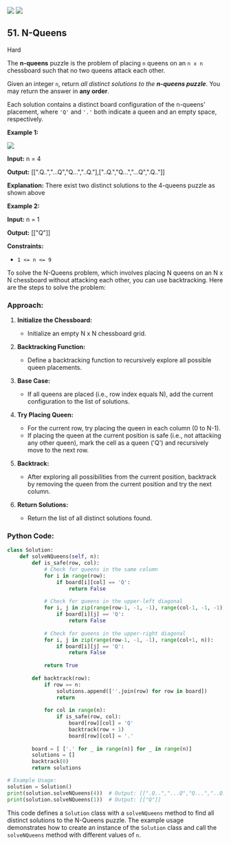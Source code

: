 [![](https://img.shields.io/github/stars/javadev/LeetCode-in-All?label=Stars&style=flat-square)](https://github.com/javadev/LeetCode-in-All)
[![](https://img.shields.io/github/forks/javadev/LeetCode-in-All?label=Fork%20me%20on%20GitHub%20&style=flat-square)](https://github.com/javadev/LeetCode-in-All/fork)

## 51\. N-Queens

Hard

The **n-queens** puzzle is the problem of placing `n` queens on an `n x n` chessboard such that no two queens attack each other.

Given an integer `n`, return _all distinct solutions to the **n-queens puzzle**_. You may return the answer in **any order**.

Each solution contains a distinct board configuration of the n-queens' placement, where `'Q'` and `'.'` both indicate a queen and an empty space, respectively.

**Example 1:**

![](https://assets.leetcode.com/uploads/2020/11/13/queens.jpg)

**Input:** n = 4

**Output:** [[".Q..","...Q","Q...","..Q."],["..Q.","Q...","...Q",".Q.."]]

**Explanation:** There exist two distinct solutions to the 4-queens puzzle as shown above 

**Example 2:**

**Input:** n = 1

**Output:** [["Q"]] 

**Constraints:**

*   `1 <= n <= 9`

To solve the N-Queens problem, which involves placing N queens on an N x N chessboard without attacking each other, you can use backtracking. Here are the steps to solve the problem:

### Approach:

1. **Initialize the Chessboard:**
   - Initialize an empty N x N chessboard grid.

2. **Backtracking Function:**
   - Define a backtracking function to recursively explore all possible queen placements.

3. **Base Case:**
   - If all queens are placed (i.e., row index equals N), add the current configuration to the list of solutions.

4. **Try Placing Queen:**
   - For the current row, try placing the queen in each column (0 to N-1).
   - If placing the queen at the current position is safe (i.e., not attacking any other queen), mark the cell as a queen ('Q') and recursively move to the next row.

5. **Backtrack:**
   - After exploring all possibilities from the current position, backtrack by removing the queen from the current position and try the next column.

6. **Return Solutions:**
   - Return the list of all distinct solutions found.

### Python Code:

```python
class Solution:
    def solveNQueens(self, n):
        def is_safe(row, col):
            # Check for queens in the same column
            for i in range(row):
                if board[i][col] == 'Q':
                    return False
            
            # Check for queens in the upper-left diagonal
            for i, j in zip(range(row-1, -1, -1), range(col-1, -1, -1)):
                if board[i][j] == 'Q':
                    return False
            
            # Check for queens in the upper-right diagonal
            for i, j in zip(range(row-1, -1, -1), range(col+1, n)):
                if board[i][j] == 'Q':
                    return False
            
            return True
        
        def backtrack(row):
            if row == n:
                solutions.append([''.join(row) for row in board])
                return
            
            for col in range(n):
                if is_safe(row, col):
                    board[row][col] = 'Q'
                    backtrack(row + 1)
                    board[row][col] = '.'
        
        board = [ ['.' for _ in range(n)] for _ in range(n)]
        solutions = []
        backtrack(0)
        return solutions

# Example Usage:
solution = Solution()
print(solution.solveNQueens(4))  # Output: [[".Q..","...Q","Q...","..Q."],["..Q.","Q...","...Q",".Q.."]]
print(solution.solveNQueens(1))  # Output: [["Q"]]
```

This code defines a `Solution` class with a `solveNQueens` method to find all distinct solutions to the N-Queens puzzle. The example usage demonstrates how to create an instance of the `Solution` class and call the `solveNQueens` method with different values of `n`.